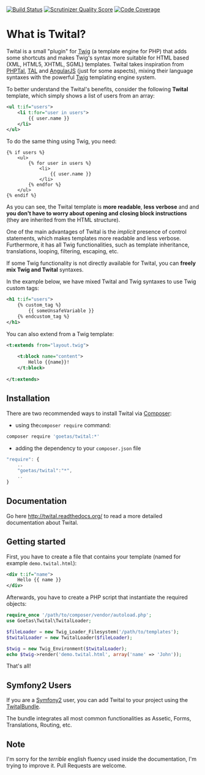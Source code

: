 [![Build Status](https://travis-ci.org/goetas/twital.png?branch=dev)](https://travis-ci.org/goetas/twital)
[![Scrutinizer Quality Score](https://scrutinizer-ci.com/g/goetas/twital/badges/quality-score.png?s=617ac058fc3c486427752fd3fb1f3931bca971ed)](https://scrutinizer-ci.com/g/goetas/twital/)
[![Code Coverage](https://scrutinizer-ci.com/g/goetas/twital/badges/coverage.png?s=de8d714be4a97b4b11bb44a2ff6601dbda86696c)](https://scrutinizer-ci.com/g/goetas/twital/)

What is Twital?
==============

Twital is a small "plugin" for [Twig](http://twig.sensiolabs.org/) (a template engine for PHP) 
that adds some shortcuts and makes Twig's syntax more suitable for HTML based (XML, HTML5, XHTML, SGML) templates.
Twital takes inspiration from [PHPTal](http://phptal.org/), [TAL](http://en.wikipedia.org/wiki/Template_Attribute_Language) 
and [AngularJS](http://angularjs.org/) (just for some aspects), 
mixing their language syntaxes with the powerful [Twig](http://twig.sensiolabs.org/) templating engine system.



To better understand the Twital's benefits, consider the following **Twital** template, which
simply shows a list of users from an array:

```xml
<ul t:if="users">
    <li t:for="user in users">
        {{ user.name }}
    </li>
</ul>
```

To do the same thing using Twig, you need:

```jinja
{% if users %}
    <ul>
        {% for user in users %}
            <li>
                {{ user.name }}
            </li>
        {% endfor %}
    </ul>
{% endif %}
```

As you can see, the Twital template is **more readable**, **less verbose** and
and **you don't have to worry about opening and closing block instructions** 
(they are inherited from the HTML structure).


One of the main advantages of Twital is the *implicit* presence of control statements, which makes
templates more readable and less verbose. Furthermore, it has all Twig functionalities,
such as template inheritance, translations, looping, filtering, escaping, etc.

If some Twig functionality is not directly available for Twital, 
you can **freely mix Twig and Twital** syntaxes. 

In the example below, we have mixed Twital and Twig syntaxes to use Twig custom tags:

```xml
<h1 t:if="users">
    {% custom_tag %}
        {{ someUnsafeVariable }}
    {% endcustom_tag %}
</h1>
```

You can also extend from a Twig template:

```xml
<t:extends from="layout.twig">
    
    <t:block name="content">
        Hello {{name}}!
    </t:block>
    
</t:extends>
```

Installation
-----------

There are two recommended ways to install Twital via [Composer](https://getcomposer.org/):

* using the``composer require`` command:

```bash
composer require 'goetas/twital:*'
```

* adding the dependency to your ``composer.json`` file

```js
"require": {
    ..
    "goetas/twital":"*",
    ..
}
```

Documentation
-------------

Go here http://twital.readthedocs.org/ to read a more detailed documentation about Twital.


Getting started
---------------

First, you have to create a file that contains your template
(named for example `demo.twital.html`):

```xml
<div t:if="name">
    Hello {{ name }}
</div>
```

Afterwards, you have to create a PHP script that instantiate the required objects:

```php
require_once '/path/to/composer/vendor/autoload.php';
use Goetas\Twital\TwitalLoader;

$fileLoader = new Twig_Loader_Filesystem('/path/to/templates');
$twitalLoader = new TwitalLoader($fileLoader);

$twig = new Twig_Environment($twitalLoader);
echo $twig->render('demo.twital.html', array('name' => 'John'));
```

That's all!


Symfony2 Users
--------------

If you are a [Symfony2](http://symfony.com/) user, you can add Twital to your project using the 
[TwitalBundle](https://github.com/goetas/twital-bundle).

The bundle integrates all most common functionalities as Assetic, Forms, Translations, Routing, etc.

Note
----

I'm sorry for the *terrible* english fluency used inside the documentation, I'm trying to improve it. 
Pull Requests are welcome.



